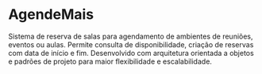 # AgendeMais
Sistema de reserva de salas para agendamento de ambientes de reuniões, eventos ou aulas. Permite consulta de disponibilidade, criação de reservas com data de início e fim. Desenvolvido com arquitetura orientada a objetos e padrões de projeto para maior flexibilidade e escalabilidade.
